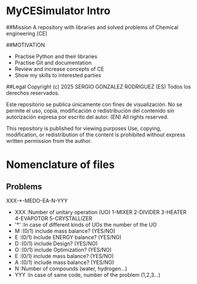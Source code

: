 # MyCESimulator Intro
##Mission
A repository with libraries and solved problems of Chemical engineering (CE) 

##MOTIVATION
- Practise Python and their libraries
- Practise Git and documentation
- Review and increase concepts of CE
- Show my skills to interested parties

##Legal
Copyright (c) 2025 SERGIO GONZALEZ RODRIGUEZ
(ES)
Todos los derechos reservados.

Este repositorio se publica únicamente con fines de visualización. 
No se permite el uso, copia, modificación o redistribución del contenido sin autorización expresa por escrito del autor.
(EN)
All rights reserved.

This repository is published for viewing purposes 
Use, copying, modification, or redistribution of the content is prohibited without express written permission from the author.

# Nomenclature of files
## Problems
XXX-*-MEDO-EA-N-YYY
- XXX  :Number of unitary operation (UO)
  1-MIXER
  2-DIVIDER
  3-HEATER
  4-EVAPOTOR
  5-CRYSTALLIZER
- '*'  :In case of different kinds of UOs the number of the UO
- M    :(0/1) include mass balance?     (YES/NO)
- E    :(0/1) include ENERGY balance?   (YES/NO)
- D    :(0/1) include Design?           (YES/NO)
- O    :(0/1) include Optimization?     (YES/NO)
- E    :(0/1) include mass balance?     (YES/NO)
- A    :(0/1) include mass balance?     (YES/NO)
- N    :Number of compounds (water, hydrogen...)
- YYY  :In case of same code, number of the problem (1,2,3...)
